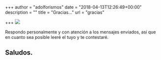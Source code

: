+++
author = "adolforismos"
date = "2018-04-13T12:26:49+00:00"
description = ""
title = "Gracias..."
url = "gracias"

+++
![](https://images.unsplash.com/photo-1497942304796-b8bc2cc898f3?ixlib=rb-0.3.5&q=80&fm=jpg&crop=entropy&cs=tinysrgb&w=800&h=600&fit=crop&ixid=eyJhcHBfaWQiOjF9&s=275c7b001e534d36542457da99fb68ba)

Respondo personalmente y con atención a los mensajes enviados, así que en cuanto sea posible leeré el tuyo y te contestaré.

## Saludos.